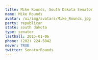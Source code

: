 ```yaml
---
title: Mike Rounds, South Dakota Senator
name: Mike Rounds
avatar: /ui/img/avatars/Mike_Rounds.jpg
party: republican
state: south dakota
type: senator
lasthall: 2015-01-06
phone: (202) 224-5842
never: TRUE
twitter: SenatorRounds
---
```


